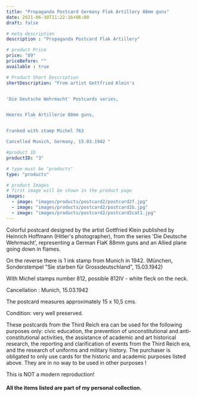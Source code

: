 ```yaml
---
title: "Propaganda Postcard Germany Flak Artillery 88mm guns"
date: 2021-06-30T11:22:16+06:00
draft: false

# meta description
description : "Propaganda Postcard Flak Artillery"

# product Price
price: "89"
priceBefore: ""
available : true

# Product Short Description
shortDescription: "From artist Gottfried Klein's


'Die Deutsche Wehrmacht' Postcards series,


Heeres Flak Artillerie 88mm guns,


Franked with stamp Michel 763

Cancelled Munich, Germany, 15.03.1942 "

#product ID
productID: "3"

# type must be "products"
type: "products"

# product Images
# first image will be shown in the product page
images:
  - image: "images/products/postcard2/postcard2f.jpg"
  - image: "images/products/postcard2/postcard2b.jpg"
  - image: "images/products/postcard2/postcard2cat1.jpg"
---
```


Colorful postcard designed by the artist Gottfried Klein published by Heinrich Hoffmann (Hitler's photographer), from the series 'Die Deutsche Wehrmacht', representing a German FlaK 88mm guns and an Allied plane going down in flames.

On the reverse there is 1 ink stamp from Munich in 1942. (München, Sonderstempel "Sie starben für Grossdeutschland", 15.03.1942)

With Michel stamps number 812, possible 812IV - white fleck on the neck.

Cancellation : Munich, 15.03.1942

The postcard measures approximately 15 x 10,5 cms.

Condition: very well preserved.

These postcards from the Third Reich era can be used for the following purposes only: civic education, the prevention of unconstitutional and anti-constitutional activities, the assistance of academic and art historical research, the reporting and clarification of events from the Third Reich era, and the research of uniforms and military history. The purchaser is obligated to only use cards for the historic and academic purposes listed above. They are in no way to be used in other purposes !

This is NOT a modern reproduction!

#### All the items listed are part of my personal collection.
